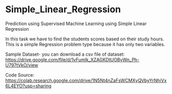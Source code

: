 # Simple_Linear_Regression

Prediction using Supervised Machine Learning using Simple Linear Regression

In this task we have to find the students scores based on their study hours. This is a simple Regression problem type because it has only two variables. 

Sample Dataset- you can download a csv file of dataset: https://drive.google.com/file/d/1vFumlk_XZAGKDtUOByWn_Ph-U797tVkO/view

Code Source: https://colab.research.google.com/drive/1N5Nt4nZaFsWCMXyQVbyYrNhiVx6L4EYO?usp=sharing
